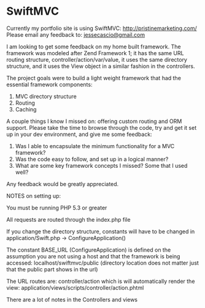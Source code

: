 SwiftMVC
========

Currently my portfolio site is using SwiftMVC: http://pristinemarketing.com/
Please email any feedback to: jessecascio@gmail.com

I am looking to get some feedback on my home built framework.  The framework was modeled after Zend Framework 1; it has the same URL routing structure, controller/action/var/value, it uses the same directory structure, and it uses the View object in a similar fashion in the controllers.  

The project goals were to build a light weight framework that had the essential framework components:

1) MVC directory structure
2) Routing
3) Caching

A couple things I know I missed on: offering custom routing and ORM support.  Please take the time to browse through the code, try and get it set up in your dev environment, and give me some feedback:

1) Was I able to encapsulate the minimum functionality for a MVC framework?
2) Was the code easy to follow, and set up in a logical manner?
3) What are some key framework concepts I missed?  Some that I used well?

Any feedback would be greatly appreciated.

NOTES on setting up:

You must be running PHP 5.3 or greater

All requests are routed through the index.php file

If you change the directory structure, constants will have to be changed in application/Swift.php -> ConfigureApplication()

The constant BASE_URL (ConfigureApplication) is defined on the assumption you are not using a host and that the framework is being accessed: localhost/swiftmvc/public (directory location does not matter just that the public part shows in the url)

The URL routes are: controller/action which is will automatically render the view: application/views/scripts/controller/action.phtml

There are a lot of notes in the Controllers and views
